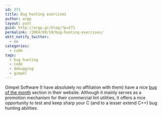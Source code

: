 ```yaml
---
id: 271
title: Bug hunting exercises
author: argp
layout: post
guid: http://argp.gr/blog/?p=271
permalink: /2004/09/19/bug-hunting-exercises/
aktt_notify_twitter:
  - no
categories:
  - code
tags:
  - bug hunting
  - code
  - debugging
  - gimpel
---
```

Gimpel Software (I have absolutely no affiliation with them) have a nice [bug of the month][1] section in their website. Although it mainly serves as a promotion mechanism for their commercial lint utilities, it offers a nice opportunity to test and keep sharp your C (and to a lesser extend C++) bug hunting abilities.

 [1]: http://www.gimpel.com/html/bugs.htm